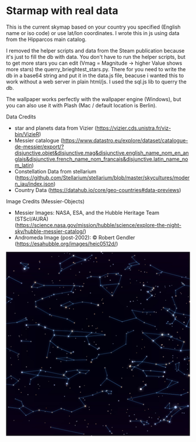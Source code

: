 # Starmap with real data

This is the current skymap based on your country you specified (English name or iso code) or use lat/lon coordinates. I wrote this in js using data from the Hipparcos main catalog.

I removed the helper scripts and data from the Steam publication because it's just to fill the db with data. You don't have to run the helper scripts, but to get more stars you can edit (Vmag = Magnitude -> higher Value shows more stars) the querry_brieghtest_stars.py. There for you need to write the db in a base64 string and put it in the data.js file, beacuse i wanted this to work without a web server in plain html/js. I used the sql.js lib to querry the db.

The wallpaper works perfectly with the wallpaper engine (Windows), but you can also use it with Plash (Mac / default location is Berlin).

Data Credits

- star and planets data from Vizier (https://vizier.cds.unistra.fr/viz-bin/VizieR)
- Messier catalogue (https://www.datastro.eu/explore/dataset/catalogue-de-messier/export/?disjunctive.objet&disjunctive.mag&disjunctive.english_name_nom_en_anglais&disjunctive.french_name_nom_francais&disjunctive.latin_name_nom_latin)
- Constellation Data from stellarium (https://github.com/Stellarium/stellarium/blob/master/skycultures/modern_iau/index.json)
- Country Data (https://datahub.io/core/geo-countries#data-previews) 

Image Credits (Messier-Objects)

- Messier Images: NASA, ESA, and the Hubble Heritage Team (STScI/AURA)
(https://science.nasa.gov/mission/hubble/science/explore-the-night-sky/hubble-messier-catalog/)
- Andromeda Image (post-2002): © Robert Gendler (https://esahubble.org/images/heic0512d/)

![alt text](/website/preview.jpg)
